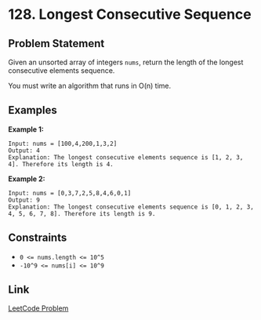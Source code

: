 # 128. Longest Consecutive Sequence

## Problem Statement
Given an unsorted array of integers `nums`, return the length of the longest consecutive elements sequence.

You must write an algorithm that runs in O(n) time.

## Examples

**Example 1:**
```
Input: nums = [100,4,200,1,3,2]
Output: 4
Explanation: The longest consecutive elements sequence is [1, 2, 3, 4]. Therefore its length is 4.
```

**Example 2:**
```
Input: nums = [0,3,7,2,5,8,4,6,0,1]
Output: 9
Explanation: The longest consecutive elements sequence is [0, 1, 2, 3, 4, 5, 6, 7, 8]. Therefore its length is 9.
```

## Constraints
- `0 <= nums.length <= 10^5`
- `-10^9 <= nums[i] <= 10^9`

## Link
[LeetCode Problem](https://leetcode.com/problems/longest-consecutive-sequence/) 